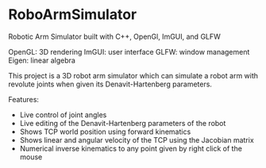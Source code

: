 # RoboArmSimulator
Robotic Arm Simulator built with C++, OpenGl, ImGUI, and GLFW

OpenGL: 3D rendering
ImGUI: user interface
GLFW: window management
Eigen: linear algebra

This project is a 3D robot arm simulator which can simulate a robot arm with revolute joints when given its Denavit-Hartenberg parameters. 

Features:
- Live control of joint angles
- Live editing of the Denavit-Hartenberg parameters of the robot
- Shows TCP world position using forward kinematics
- Shows linear and angular velocity of the TCP using the Jacobian matrix
- Numerical inverse kinematics to any point given by right click of the mouse
